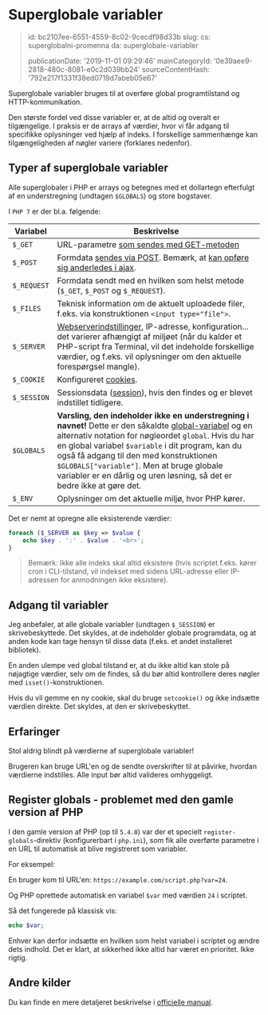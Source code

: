 Superglobale variabler
======================

> id: bc2107ee-6551-4559-8c02-9cecdf98d33b
> slug:
> 	cs: superglobalni-promenna
> 	da: superglobale-variabler
> 
> publicationDate: '2019-11-01 09:29:46'
> mainCategoryId: '0e39aee9-2818-480c-8081-e0c2d039bb24'
> sourceContentHash: '792e217f1331f38ed0719d7abeb05e67'

Superglobale variabler bruges til at overføre global programtilstand og HTTP-kommunikation.

Den største fordel ved disse variabler er, at de altid og overalt er tilgængelige. I praksis er de arrays af værdier, hvor vi får adgang til specifikke oplysninger ved hjælp af indeks. I forskellige sammenhænge kan tilgængeligheden af nøgler variere (forklares nedenfor).

Typer af superglobale variabler
--------------------------------

Alle superglobaler i PHP er arrays og betegnes med et dollartegn efterfulgt af en understregning (undtagen `$GLOBALS`) og store bogstaver.

I `PHP 7` er der bl.a. følgende:

| Variabel | Beskrivelse |
|-------------|-------|
| `$_GET` | URL-parametre <a href="/methods-odesilani-dat">som sendes med GET-metoden</a>
| `$_POST` | Formdata <a href="/methods-odesilani-dat">sendes via POST</a>. Bemærk, at <a href="/ajax-post">kan opføre sig anderledes i ajax</a>.
| `$_REQUEST` | Formdata sendt med en hvilken som helst metode (`$_GET`, `$_POST` og `$_REQUEST`).
| `$_FILES` | Teknisk information om de aktuelt uploadede filer, f.eks. via konstruktionen `<input type="file">`.
| `$_SERVER` | <a href="/info">Webserverindstillinger</a>, IP-adresse, konfiguration... det varierer afhængigt af miljøet (når du kalder et PHP-script fra Terminal, vil det indeholde forskellige værdier, og f.eks. vil oplysninger om den aktuelle forespørgsel mangle).
| `$_COOKIE` | Konfigureret <a href="/cookies">cookies</a>.
| `$_SESSION` | Sessionsdata (<a href="/sessions">session</a>), hvis den findes og er blevet indstillet tidligere.
| `$GLOBALS` | **Varsling, den indeholder ikke en understregning i navnet!** Dette er den såkaldte <a href="global-variabel">global-variabel</a> og en alternativ notation for nøgleordet `global`. Hvis du har en global variabel `$variable` i dit program, kan du også få adgang til den med konstruktionen `$GLOBALS["variable"]`. Men at bruge globale variabler er en dårlig og uren løsning, så det er bedre ikke at gøre det.
| `$_ENV` | Oplysninger om det aktuelle miljø, hvor PHP kører.

Det er nemt at opregne alle eksisterende værdier:

```php
foreach ($_SERVER as $key => $value {
	echo $key . ':' . $value . '<br>';
}
```

> Bemærk: Ikke alle indeks skal altid eksistere (hvis scriptet f.eks. kører cron i CLI-tilstand, vil indekset med sidens URL-adresse eller IP-adressen for anmodningen ikke eksistere).

Adgang til variabler
-------------------

Jeg anbefaler, at alle globale variabler (undtagen `$_SESSION`) er skrivebeskyttede. Det skyldes, at de indeholder globale programdata, og at anden kode kan tage hensyn til disse data (f.eks. et andet installeret bibliotek).

En anden ulempe ved global tilstand er, at du ikke altid kan stole på nøjagtige værdier, selv om de findes, så du bør altid kontrollere deres nøgler med `isset()`-konstruktionen.

Hvis du vil gemme en ny cookie, skal du bruge `setcookie()` og ikke indsætte værdien direkte. Det skyldes, at den er skrivebeskyttet.

Erfaringer
-------

Stol aldrig blindt på værdierne af superglobale variabler!

Brugeren kan bruge URL'en og de sendte overskrifter til at påvirke, hvordan værdierne indstilles. Alle input bør altid valideres omhyggeligt.

Register globals - problemet med den gamle version af PHP
------------------------------------------

I den gamle version af PHP (op til `5.4.0`) var der et specielt `register-globals`-direktiv (konfigurerbart i `php.ini`), som fik alle overførte parametre i en URL til automatisk at blive registreret som variabler.

For eksempel:

En bruger kom til URL'en: `https://example.com/script.php?var=24`.

Og PHP oprettede automatisk en variabel `$var` med værdien `24` i scriptet.

Så det fungerede på klassisk vis:

```php
echo $var;
```

Enhver kan derfor indsætte en hvilken som helst variabel i scriptet og ændre dets indhold. Det er klart, at sikkerhed ikke altid har været en prioritet. Ikke rigtig.

Andre kilder
------------

Du kan finde en mere detaljeret beskrivelse i <a href="https://www.php.net/manual/en/language.variables.superglobals.php">officielle manual</a>.
